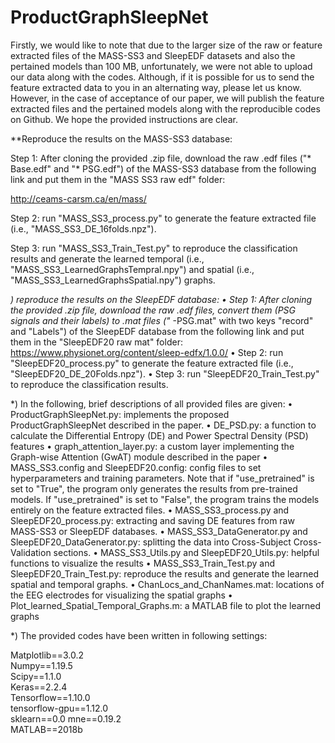 # ProductGraphSleepNet
Firstly, we would like to note that due to the larger size of the raw or feature extracted files of the MASS-SS3 and SleepEDF datasets and also the pertained models than 100 MB, unfortunately, we were not able to upload our data along with the codes. Although, if it is possible for us to send the feature extracted data to you in an alternating way, please let us know. However, in the case of acceptance of our paper, we will publish the feature extracted files and the pertained models along with the reproducible codes on Github. We hope the provided instructions are clear.

**Reproduce the results on the MASS-SS3 database:

Step 1: After cloning the provided .zip file, download the raw .edf files ("* Base.edf" and "* PSG.edf") of the MASS-SS3 database from the following link and put them in the "MASS SS3 raw edf" folder:

http://ceams-carsm.ca/en/mass/

Step 2: run "MASS_SS3_process.py" to generate the feature extracted file (i.e., "MASS_SS3_DE_16folds.npz").

Step 3: run "MASS_SS3_Train_Test.py" to reproduce the classification results and generate the learned temporal (i.e., "MASS_SS3_LearnedGraphsTempral.npy") and spatial (i.e., "MASS_SS3_LearnedGraphsSpatial.npy") graphs.

*) reproduce the results on the SleepEDF database:
•	Step 1: After cloning the provided .zip file, download the raw .edf files, convert them (PSG signals and their labels) to .mat files ("* -PSG.mat" with two keys "record" and "Labels") of the SleepEDF database from the following link and put them in the "SleepEDF20 raw mat" folder:
https://www.physionet.org/content/sleep-edfx/1.0.0/
•	Step 2: run "SleepEDF20_process.py" to generate the feature extracted file (i.e., "SleepEDF20_DE_20Folds.npz").
•	Step 3: run "SleepEDF20_Train_Test.py" to reproduce the classification results.

*) In the following, brief descriptions of all provided files are given:
•	ProductGraphSleepNet.py: implements the proposed ProductGraphSleepNet described in the paper.
•	DE_PSD.py: a function to calculate the Differential Entropy (DE) and Power Spectral Density (PSD) features 
•	graph_attention_layer.py: a custom layer implementing the Graph-wise Attention (GwAT) module described in the paper
•	MASS_SS3.config and SleepEDF20.config: config files to set hyperparameters and training parameters. Note that if "use_pretrained" is set to "True", the program only generates the results from pre-trained models. If "use_pretrained" is set to "False", the program trains the models entirely on the feature extracted files.
•	MASS_SS3_process.py and SleepEDF20_process.py: extracting and saving DE features from raw MASS-SS3 or SleepEDF databases.
•	MASS_SS3_DataGenerator.py and SleepEDF20_DataGenerator.py: splitting the data into Cross-Subject Cross-Validation sections.
•	MASS_SS3_Utils.py and SleepEDF20_Utils.py: helpful functions to visualize the results
•	MASS_SS3_Train_Test.py and SleepEDF20_Train_Test.py: reproduce the results and generate the learned spatial and temporal graphs.
•	ChanLocs_and_ChanNames.mat: locations of the EEG electrodes for visualizing the spatial graphs
•	Plot_learned_Spatial_Temporal_Graphs.m: a MATLAB file to plot the learned graphs

*) The provided codes have been written in following settings:

Matplotlib==3.0.2       
Numpy==1.19.5      
Scipy==1.1.0       
Keras==2.2.4       
Tensorflow==1.10.0      
tensorflow-gpu==1.12.0      
sklearn==0.0
mne==0.19.2               
MATLAB==2018b


